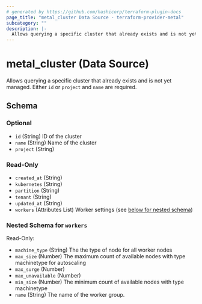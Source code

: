 ```yaml
---
# generated by https://github.com/hashicorp/terraform-plugin-docs
page_title: "metal_cluster Data Source - terraform-provider-metal"
subcategory: ""
description: |-
  Allows querying a specific cluster that already exists and is not yet managed. Either id or project and name are required.
---
```


# metal_cluster (Data Source)

Allows querying a specific cluster that already exists and is not yet managed. Either `id` or `project` and `name` are required.



<!-- schema generated by tfplugindocs -->
## Schema

### Optional

- `id` (String) ID of the cluster
- `name` (String) Name of the cluster
- `project` (String)

### Read-Only

- `created_at` (String)
- `kubernetes` (String)
- `partition` (String)
- `tenant` (String)
- `updated_at` (String)
- `workers` (Attributes List) Worker settings (see [below for nested schema](#nestedatt--workers))

<a id="nestedatt--workers"></a>
### Nested Schema for `workers`

Read-Only:

- `machine_type` (String) The the type of node for all worker nodes
- `max_size` (Number) The maximum count of available nodes with type machinetype for autoscaling
- `max_surge` (Number)
- `max_unavailable` (Number)
- `min_size` (Number) The minimum count of available nodes with type machinetype
- `name` (String) The name of the worker group.
